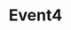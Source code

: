 ---
title: "Event4"
address: ""
postalCode: "75000"
city: "Paris"
label: ""
when: 2019-09-16T16:31:41+02:00
description: ""
photos:
draft: true
important: false
association: ""
---